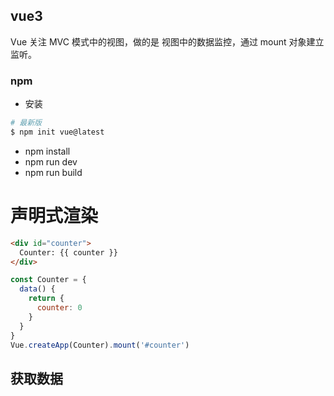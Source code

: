## vue3
Vue 关注 MVC 模式中的视图，做的是 视图中的数据监控，通过 mount 对象建立监听。 

### npm
- 安装
``` sh
# 最新版
$ npm init vue@latest
```
- npm install
- npm run dev
- npm run build

# 声明式渲染

```html
<div id="counter">
  Counter: {{ counter }}
</div>
```

```js
const Counter = {
  data() {
    return {
      counter: 0
    }
  }
}
Vue.createApp(Counter).mount('#counter')
```

## 获取数据



